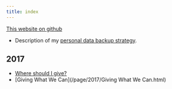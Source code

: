 ```yaml
---
title: index
---
```

[This website on github](https://github.com/bmillwood/bmillwood.github.io)

* Description of my [personal data backup strategy](/page/backups.html).

## 2017
* [Where should I give?](/page/2017/Where.html)
* [Giving What We Can](/page/2017/Giving What We Can.html)
